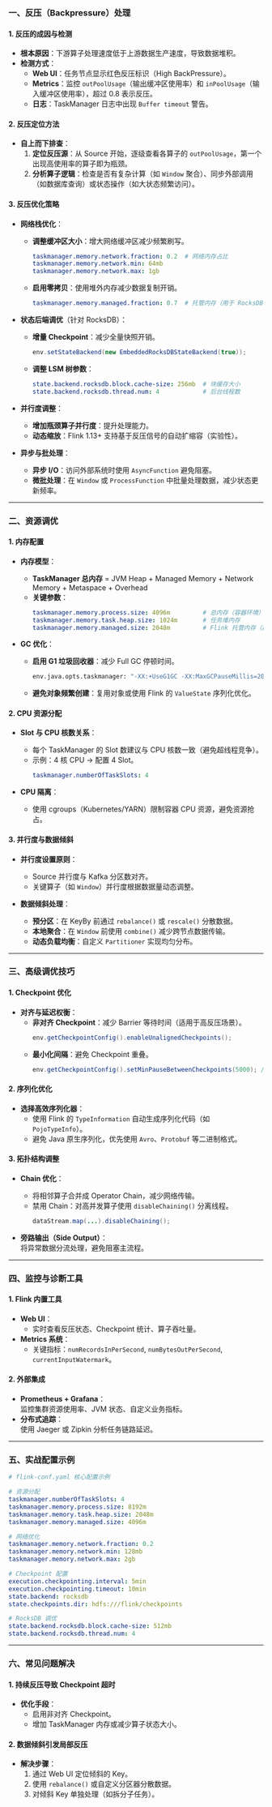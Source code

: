 

### **一、反压（Backpressure）处理**
#### **1. 反压的成因与检测**
- **根本原因**：下游算子处理速度低于上游数据生产速度，导致数据堆积。  
- **检测方式**：  
  - **Web UI**：任务节点显示红色反压标识（High BackPressure）。  
  - **Metrics**：监控 `outPoolUsage`（输出缓冲区使用率）和 `inPoolUsage`（输入缓冲区使用率），超过 0.8 表示反压。  
  - **日志**：TaskManager 日志中出现 `Buffer timeout` 警告。  

#### **2. 反压定位方法**
- **自上而下排查**：  
  1. **定位反压源**：从 Source 开始，逐级查看各算子的 `outPoolUsage`，第一个出现高使用率的算子即为瓶颈。  
  2. **分析算子逻辑**：检查是否有复杂计算（如 `Window` 聚合）、同步外部调用（如数据库查询）或状态操作（如大状态频繁访问）。  

#### **3. 反压优化策略**
- **网络栈优化**：  
  - **调整缓冲区大小**：增大网络缓冲区减少频繁刷写。  
    ```yaml  
    taskmanager.memory.network.fraction: 0.2  # 网络内存占比  
    taskmanager.memory.network.min: 64mb  
    taskmanager.memory.network.max: 1gb  
    ```  
  - **启用零拷贝**：使用堆外内存减少数据复制开销。  
    ```yaml  
    taskmanager.memory.managed.fraction: 0.7  # 托管内存（用于 RocksDB 或排序）  
    ```  

- **状态后端调优**（针对 RocksDB）：  
  - **增量 Checkpoint**：减少全量快照开销。  
    ```java  
    env.setStateBackend(new EmbeddedRocksDBStateBackend(true));  
    ```  
  - **调整 LSM 树参数**：  
    ```yaml  
    state.backend.rocksdb.block.cache-size: 256mb  # 块缓存大小  
    state.backend.rocksdb.thread.num: 4            # 后台线程数  
    ```  

- **并行度调整**：  
  - **增加瓶颈算子并行度**：提升处理能力。  
  - **动态缩放**：Flink 1.13+ 支持基于反压信号的自动扩缩容（实验性）。  

- **异步与批处理**：  
  - **异步 I/O**：访问外部系统时使用 `AsyncFunction` 避免阻塞。  
  - **微批处理**：在 `Window` 或 `ProcessFunction` 中批量处理数据，减少状态更新频率。  

---

### **二、资源调优**
#### **1. 内存配置**
- **内存模型**：  
  - **TaskManager 总内存** = JVM Heap + Managed Memory + Network Memory + Metaspace + Overhead  
  - **关键参数**：  
    ```yaml  
    taskmanager.memory.process.size: 4096m         # 总内存（容器环境）  
    taskmanager.memory.task.heap.size: 1024m       # 任务堆内存  
    taskmanager.memory.managed.size: 2048m         # Flink 托管内存（排序、RocksDB）  
    ```  

- **GC 优化**：  
  - **启用 G1 垃圾回收器**：减少 Full GC 停顿时间。  
    ```bash  
    env.java.opts.taskmanager: "-XX:+UseG1GC -XX:MaxGCPauseMillis=200"  
    ```  
  - **避免对象频繁创建**：复用对象或使用 Flink 的 `ValueState` 序列化优化。  

#### **2. CPU 资源分配**
- **Slot 与 CPU 核数关系**：  
  - 每个 TaskManager 的 Slot 数建议与 CPU 核数一致（避免超线程竞争）。  
  - 示例：4 核 CPU → 配置 4 Slot。  
    ```yaml  
    taskmanager.numberOfTaskSlots: 4  
    ```  

- **CPU 隔离**：  
  - 使用 cgroups（Kubernetes/YARN）限制容器 CPU 资源，避免资源抢占。  

#### **3. 并行度与数据倾斜**
- **并行度设置原则**：  
  - Source 并行度与 Kafka 分区数对齐。  
  - 关键算子（如 `Window`）并行度根据数据量动态调整。  

- **数据倾斜处理**：  
  - **预分区**：在 KeyBy 前通过 `rebalance()` 或 `rescale()` 分散数据。  
  - **本地聚合**：在 `Window` 前使用 `combine()` 减少跨节点数据传输。  
  - **动态负载均衡**：自定义 `Partitioner` 实现均匀分布。  

---

### **三、高级调优技巧**
#### **1. Checkpoint 优化**
- **对齐与延迟权衡**：  
  - **非对齐 Checkpoint**：减少 Barrier 等待时间（适用于高反压场景）。  
    ```java  
    env.getCheckpointConfig().enableUnalignedCheckpoints();  
    ```  
  - **最小化间隔**：避免 Checkpoint 重叠。  
    ```java  
    env.getCheckpointConfig().setMinPauseBetweenCheckpoints(5000); // 5秒间隔  
    ```  

#### **2. 序列化优化**
- **选择高效序列化器**：  
  - 使用 Flink 的 `TypeInformation` 自动生成序列化代码（如 `PojoTypeInfo`）。  
  - 避免 Java 原生序列化，优先使用 `Avro`、`Protobuf` 等二进制格式。  

#### **3. 拓扑结构调整**
- **Chain 优化**：  
  - 将相邻算子合并成 Operator Chain，减少网络传输。  
  - 禁用 Chain：对高并发算子使用 `disableChaining()` 分离线程。  
    ```java  
    dataStream.map(...).disableChaining();  
    ```  

- **旁路输出（Side Output）**：  
  将异常数据分流处理，避免阻塞主流程。  

---

### **四、监控与诊断工具**
#### **1. Flink 内置工具**
- **Web UI**：  
  - 实时查看反压状态、Checkpoint 统计、算子吞吐量。  
- **Metrics 系统**：  
  - 关键指标：`numRecordsInPerSecond`, `numBytesOutPerSecond`, `currentInputWatermark`。  

#### **2. 外部集成**
- **Prometheus + Grafana**：  
  监控集群资源使用率、JVM 状态、自定义业务指标。  
- **分布式追踪**：  
  使用 Jaeger 或 Zipkin 分析任务链路延迟。  

---

### **五、实战配置示例**
```yaml  
# flink-conf.yaml 核心配置示例  

# 资源分配  
taskmanager.numberOfTaskSlots: 4  
taskmanager.memory.process.size: 8192m  
taskmanager.memory.task.heap.size: 2048m  
taskmanager.memory.managed.size: 4096m  

# 网络优化  
taskmanager.memory.network.fraction: 0.2  
taskmanager.memory.network.min: 128mb  
taskmanager.memory.network.max: 2gb  

# Checkpoint 配置  
execution.checkpointing.interval: 5min  
execution.checkpointing.timeout: 10min  
state.backend: rocksdb  
state.checkpoints.dir: hdfs:///flink/checkpoints  

# RocksDB 调优  
state.backend.rocksdb.block.cache-size: 512mb  
state.backend.rocksdb.thread.num: 4  
```  

---

### **六、常见问题解决**
#### **1. 持续反压导致 Checkpoint 超时**
- **优化手段**：  
  - 启用非对齐 Checkpoint。  
  - 增加 TaskManager 内存或减少算子状态大小。  

#### **2. 数据倾斜引发局部反压**
- **解决步骤**：  
  1. 通过 Web UI 定位倾斜的 Key。  
  2. 使用 `rebalance()` 或自定义分区器分散数据。  
  3. 对倾斜 Key 单独处理（如拆分子任务）。  
